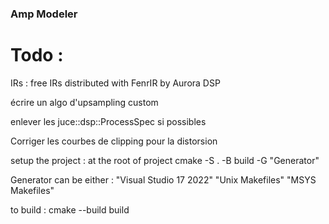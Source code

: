 ### Amp Modeler

# Todo :

IRs : free IRs distributed with FenrIR by Aurora DSP

écrire un algo d'upsampling custom

enlever les juce::dsp::ProcessSpec si possibles

Corriger les courbes de clipping pour la distorsion


setup the project : at the root of project
    cmake -S . -B build -G "Generator"

Generator can be either : 
"Visual Studio 17 2022" 
"Unix Makefiles"
"MSYS Makefiles"


to build :
    cmake --build build